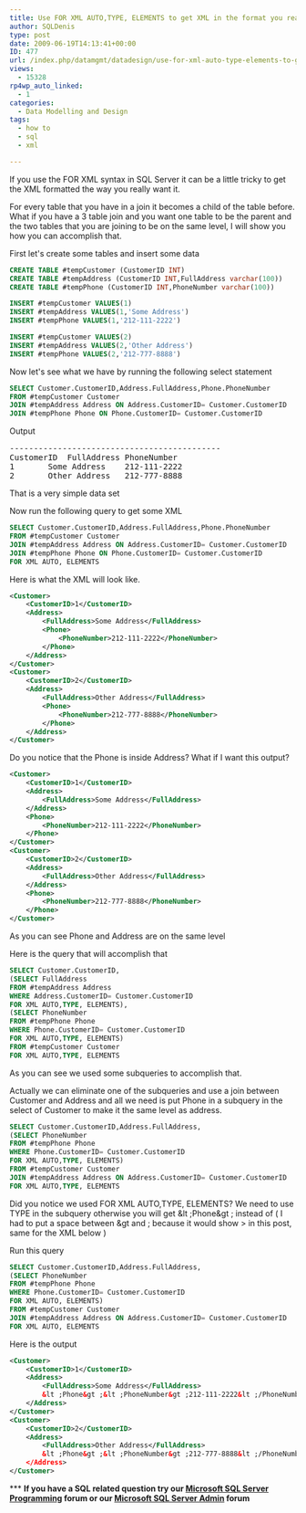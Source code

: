 ```yaml
---
title: Use FOR XML AUTO,TYPE, ELEMENTS to get XML in the format you really want with SQL Server FOR XML Syntax
author: SQLDenis
type: post
date: 2009-06-19T14:13:41+00:00
ID: 477
url: /index.php/datamgmt/datadesign/use-for-xml-auto-type-elements-to-get-xm/
views:
  - 15328
rp4wp_auto_linked:
  - 1
categories:
  - Data Modelling and Design
tags:
  - how to
  - sql
  - xml

---
```

If you use the FOR XML syntax in SQL Server it can be a little tricky to get the XML formatted the way you really want it.
  
For every table that you have in a join it becomes a child of the table before. What if you have a 3 table join and you want one table to be the parent and the two tables that you are joining to be on the same level, I will show you how you can accomplish that.
  
First let's create some tables and insert some data

```sql
CREATE TABLE #tempCustomer (CustomerID INT)
CREATE TABLE #tempAddress (CustomerID INT,FullAddress varchar(100))
CREATE TABLE #tempPhone (CustomerID INT,PhoneNumber varchar(100))

INSERT #tempCustomer VALUES(1)
INSERT #tempAddress VALUES(1,'Some Address')
INSERT #tempPhone VALUES(1,'212-111-2222')

INSERT #tempCustomer VALUES(2)
INSERT #tempAddress VALUES(2,'Other Address')
INSERT #tempPhone VALUES(2,'212-777-8888')
```

Now let's see what we have by running the following select statement

```sql
SELECT Customer.CustomerID,Address.FullAddress,Phone.PhoneNumber
FROM #tempCustomer Customer
JOIN #tempAddress Address ON Address.CustomerID= Customer.CustomerID
JOIN #tempPhone Phone ON Phone.CustomerID= Customer.CustomerID
```

Output

<pre>--------------------------------------------
CustomerID	FullAddress	PhoneNumber
1		Some Address	212-111-2222
2		Other Address	212-777-8888</pre>

That is a very simple data set

Now run the following query to get some XML

```sql
SELECT Customer.CustomerID,Address.FullAddress,Phone.PhoneNumber
FROM #tempCustomer Customer
JOIN #tempAddress Address ON Address.CustomerID= Customer.CustomerID
JOIN #tempPhone Phone ON Phone.CustomerID= Customer.CustomerID
FOR XML AUTO, ELEMENTS
```

Here is what the XML will look like.

```xml
<Customer>
	<CustomerID>1</CustomerID>
	<Address>
		<FullAddress>Some Address</FullAddress>
		<Phone>
			<PhoneNumber>212-111-2222</PhoneNumber>
		</Phone>
	</Address>
</Customer>
<Customer>
	<CustomerID>2</CustomerID>
	<Address>
		<FullAddress>Other Address</FullAddress>
		<Phone>
			<PhoneNumber>212-777-8888</PhoneNumber>
		</Phone>
	</Address>
</Customer>
```

Do you notice that the Phone is inside Address? What if I want this output?

```xml
<Customer>
	<CustomerID>1</CustomerID>
	<Address>
		<FullAddress>Some Address</FullAddress>
	</Address>
	<Phone>
		<PhoneNumber>212-111-2222</PhoneNumber>
	</Phone>
</Customer>
<Customer>
	<CustomerID>2</CustomerID>
	<Address>
		<FullAddress>Other Address</FullAddress>
	</Address>
	<Phone>
		<PhoneNumber>212-777-8888</PhoneNumber>
	</Phone>
</Customer>
```

As you can see Phone and Address are on the same level

Here is the query that will accomplish that

```sql
SELECT Customer.CustomerID,
(SELECT FullAddress
FROM #tempAddress Address
WHERE Address.CustomerID= Customer.CustomerID
FOR XML AUTO,TYPE, ELEMENTS),
(SELECT PhoneNumber
FROM #tempPhone Phone
WHERE Phone.CustomerID= Customer.CustomerID
FOR XML AUTO,TYPE, ELEMENTS)
FROM #tempCustomer Customer
FOR XML AUTO,TYPE, ELEMENTS
```

As you can see we used some subqueries to accomplish that.
  
Actually we can eliminate one of the subqueries and use a join between Customer and Address and all we need is put Phone in a subquery in the select of Customer to make it the same level as address.

```sql
SELECT Customer.CustomerID,Address.FullAddress,
(SELECT PhoneNumber
FROM #tempPhone Phone
WHERE Phone.CustomerID= Customer.CustomerID
FOR XML AUTO,TYPE, ELEMENTS)
FROM #tempCustomer Customer
JOIN #tempAddress Address ON Address.CustomerID= Customer.CustomerID
FOR XML AUTO,TYPE, ELEMENTS
```

Did you notice we used FOR XML AUTO,TYPE, ELEMENTS? We need to use TYPE in the subquery otherwise you will get &lt ;Phone&gt ; instead of <Phone> ( I had to put a space between &gt and ; because it would show > in this post, same for the XML below )

Run this query

```sql
SELECT Customer.CustomerID,Address.FullAddress,
(SELECT PhoneNumber
FROM #tempPhone Phone
WHERE Phone.CustomerID= Customer.CustomerID
FOR XML AUTO, ELEMENTS)
FROM #tempCustomer Customer
JOIN #tempAddress Address ON Address.CustomerID= Customer.CustomerID
FOR XML AUTO, ELEMENTS
```

Here is the output

```xml
<Customer>
	<CustomerID>1</CustomerID>
	<Address>
		<FullAddress>Some Address</FullAddress>
		&lt ;Phone&gt ;&lt ;PhoneNumber&gt ;212-111-2222&lt ;/PhoneNumber&gt ;&lt ;/Phone&gt ;
	</Address>
</Customer>
<Customer>
	<CustomerID>2</CustomerID>
	<Address>
		<FullAddress>Other Address</FullAddress>
		&lt ;Phone&gt ;&lt ;PhoneNumber&gt ;212-777-8888&lt ;/PhoneNumber&gt ;</Phone&gt ;
	</Address>
</Customer>
```



\*** **If you have a SQL related question try our [Microsoft SQL Server Programming][1] forum or our [Microsoft SQL Server Admin][2] forum**<ins></ins>

 [1]: http://forum.ltd.local/viewforum.php?f=17
 [2]: http://forum.ltd.local/viewforum.php?f=22